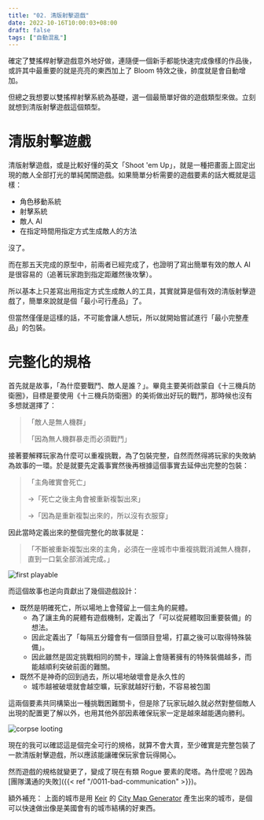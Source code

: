 ```yaml
---
title: "02. 清版射擊遊戲"
date: 2022-10-16T10:00:03+08:00
draft: false
tags: ["自動混亂"]
---
```

確定了雙搖桿射擊遊戲意外地好做，連隨便一個新手都能快速完成像樣的作品後，或許其中最重要的就是亮亮的東西加上了 Bloom 特效之後，帥度就是會自動增加。

但總之我想要以雙搖桿射擊系統為基礎，選一個最簡單好做的遊戲類型來做。立刻就想到清版射擊遊戲這個類型。


# 清版射擊遊戲

清版射擊遊戲，或是比較好懂的英文「Shoot 'em Up」，就是一種把畫面上固定出現的敵人全部打光的單純闖關遊戲。如果簡單分析需要的遊戲要素的話大概就是這樣：

- 角色移動系統
- 射擊系統
- 敵人 AI
- 在指定時間用指定方式生成敵人的方法

沒了。

而在那五天完成的原型中，前兩者已經完成了，也證明了寫出簡單有效的敵人 AI 是很容易的（追著玩家跑到指定距離然後攻擊）。

所以基本上只差寫出用指定方式生成敵人的工具，其實就算是個有效的清版射擊遊戲了，簡單來說就是個「最小可行產品」了。

但當然僅僅是這樣的話，不可能會讓人想玩，所以就開始嘗試進行「最小完整產品」的包裝。

# 完整化的規格

首先就是故事，「為什麼要戰鬥、敵人是誰？」。畢竟主要美術啟蒙自《十三機兵防衛圈》，目標是要使用《十三機兵防衛圈》的美術做出好玩的戰鬥，那時候也沒有多想就選擇了：

> 「敵人是無人機群」
> 
> 「因為無人機群暴走而必須戰鬥」

接著要解釋玩家為什麼可以重複挑戰，為了包裝完整，自然而然得將玩家的失敗納為故事的一環。於是就要先定義事實然後再根據這個事實去延伸出完整的包裝：

> 「主角確實會死亡」
> 
> →「死亡之後主角會被重新複製出來」
> 
> →「因為是重新複製出來的，所以沒有衣服穿」

因此當時定義出來的整個完整化的故事就是：

> 「不斷被重新複製出來的主角，必須在一座城市中重複挑戰消滅無人機群，直到一口氣全部消滅完成。」

![first playable](/images/posts/autopanic-devlog/0002/1.png)

而這個故事也逆向貢獻出了幾個遊戲設計：
- 既然是明確死亡，所以場地上會殘留上一個主角的屍體。
    - 為了讓主角的屍體有遊戲機制，定義出了「可以從屍體取回重要裝備」的想法。
    - 因此定義出了「每隔五分鐘會有一個頭目登場，打贏之後可以取得特殊裝備」。
    - 因此雖然是固定挑戰相同的關卡，理論上會隨著擁有的特殊裝備越多，而能越順利突破前面的難關。
- 既然不是神奇的回到過去，所以場地破壞會是永久性的
    - 城市越被破壞就會越空曠，玩家就越好行動，不容易被包圍

這兩個要素共同構築出一種挑戰困難關卡，但是除了玩家玩越久就必然對整個敵人出現的配置更了解以外，也用其他外部因素確保玩家一定是越來越能邁向勝利。

![corpse looting](/images/posts/autopanic-devlog/0002/2.png)

現在的我可以確認這是個完全可行的規格，就算不會大賣，至少確實是完整包裝了一款清版射擊遊戲，所以應該能讓確保玩家會玩得開心。

然而遊戲的規格就變更了，變成了現在有類 Rogue 要素的爬塔。為什麼呢？因為[團隊溝通的失敗]({{< ref "/0011-bad-communication" >}})。



額外補充：
上面的城市是用 [Keir](https://twitter.com/probabletrain) 的 [City Map Generator](https://maps.probabletrain.com/#/) 產生出來的城市，是個可以快速做出像是美國會有的城市結構的好東西。